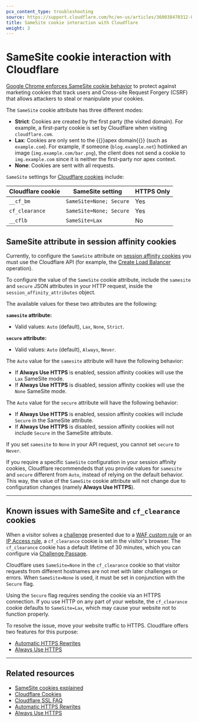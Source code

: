 ```yaml
---
pcx_content_type: troubleshooting
source: https://support.cloudflare.com/hc/en-us/articles/360038470312-Understanding-SameSite-cookie-interaction-with-Cloudflare
title: SameSite cookie interaction with Cloudflare
weight: 3
---
```


# SameSite cookie interaction with Cloudflare

[Google Chrome enforces SameSite cookie behavior](https://www.chromium.org/updates/same-site) to protect against marketing cookies that track users and Cross-site Request Forgery (CSRF) that allows attackers to steal or manipulate your cookies.  

The `SameSite` cookie attribute has three different modes:

- **Strict**: Cookies are created by the first party (the visited domain). For example, a first-party cookie is set by Cloudflare when visiting `cloudflare.com`.
- **Lax**: Cookies are only sent to the {{<glossary-tooltip term_id="apex domain">}}apex domain{{</glossary-tooltip>}} (such as `example.com`). For example, if someone (`blog.example.net`) hotlinked an image (`img.example.com/bar.png`), the client does not send a cookie to `img.example.com` since it is neither the first-party nor apex context.
- **None**: Cookies are sent with all requests.

`SameSite` settings for [Cloudflare cookies](/fundamentals/reference/policies-compliances/cloudflare-cookies/) include:

| Cloudflare cookie | SameSite setting        | HTTPS Only |
|-------------------|-------------------------|------------|
| `__cf_bm`         | `SameSite=None; Secure` | Yes        |
| `cf_clearance`    | `SameSite=None; Secure` | Yes        |
| `__cflb`          | `SameSite=Lax`          | No         |

## SameSite attribute in session affinity cookies

Currently, to configure the `SameSite` attribute on [session affinity cookies](/load-balancing/understand-basics/session-affinity/) you must use the Cloudflare API (for example, the [Create Load Balancer](/api/operations/load-balancers-create-load-balancer) operation).

To configure the value of the `SameSite` cookie attribute, include the `samesite` and `secure` JSON attributes in your HTTP request, inside the `session_affinity_attributes` object.

The available values for these two attributes are the following:

**`samesite` attribute:**
- Valid values: `Auto` (default), `Lax`, `None`, `Strict`.

**`secure` attribute:**
- Valid values: `Auto` (default), `Always`, `Never`.

The `Auto` value for the `samesite` attribute will have the following behavior:
- If **Always Use HTTPS** is enabled, session affinity cookies will use the `Lax` SameSite mode.
- If **Always Use HTTPS** is disabled, session affinity cookies will use the `None` SameSite mode.

The `Auto` value for the `secure` attribute will have the following behavior:
- If **Always Use HTTPS** is enabled, session affinity cookies will include `Secure` in the SameSite attribute.
- If **Always Use HTTPS** is disabled, session affinity cookies will not include `Secure` in the SameSite attribute.

If you set `samesite` to `None` in your API request, you cannot set `secure` to `Never`.

If you require a specific `SameSite` configuration in your session affinity cookies, Cloudflare recommendeds that you provide values for `samesite` and `secure` different from `Auto`, instead of relying on the default behavior. This way, the value of the `SameSite` cookie attribute will not change due to configuration changes (namely **Always Use HTTPS**).

___

## Known issues with SameSite and `cf_clearance` cookies

When a visitor solves a [challenge](/waf/reference/cloudflare-challenges/) presented due to a [WAF custom rule](/waf/custom-rules/) or an [IP Access rule](/waf/tools/ip-access-rules/), a `cf_clearance` cookie is set in the visitor's browser. The `cf_clearance` cookie has a default lifetime of 30 minutes, which you can configure via [Challenge Passage](/waf/tools/challenge-passage/).

Cloudflare uses `SameSite=None` in the `cf_clearance` cookie so that visitor requests from different hostnames are not met with later challenges or errors. When `SameSite=None` is used, it must be set in conjunction with the `Secure` flag.

Using the `Secure` flag requires sending the cookie via an HTTPS connection. If you use HTTP on any part of your website, the `cf_clearance` cookie defaults to `SameSite=Lax`, which may cause your website not to function properly.

To resolve the issue, move your website traffic to HTTPS. Cloudflare offers two features for this purpose: 

- [Automatic HTTPS Rewrites](/ssl/edge-certificates/additional-options/automatic-https-rewrites/)
- [Always Use HTTPS](/ssl/edge-certificates/additional-options/always-use-https/)

___

## Related resources

- [SameSite cookies explained](https://web.dev/samesite-cookies-explained/) 
- [Cloudflare Cookies](/fundamentals/reference/policies-compliances/cloudflare-cookies/)
- [Cloudflare SSL FAQ](/ssl/troubleshooting/faq/)
- [Automatic HTTPS Rewrites](/ssl/edge-certificates/additional-options/automatic-https-rewrites/)
- [Always Use HTTPS](/ssl/edge-certificates/additional-options/always-use-https/)